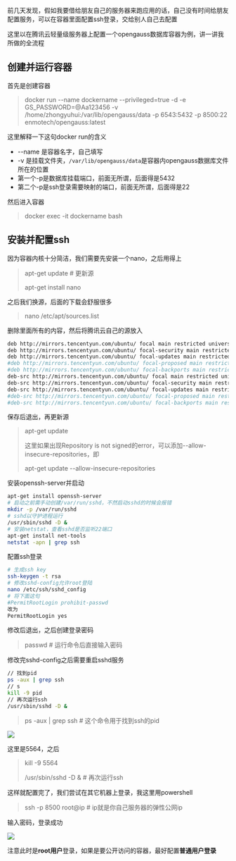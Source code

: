 前几天发现，假如我要借给朋友自己的服务器来跑应用的话，自己没有时间给朋友配置服务，可以在容器里面配置ssh登录，交给别人自己去配置

这里以在腾讯云轻量级服务器上配置一个opengauss数据库容器为例，讲一讲我所做的全流程

## 创建并运行容器

首先是创建容器

> docker run --name dockername --privileged=true -d -e GS_PASSWORD=@Aa123456 -v /home/zhongyuhui:/var/lib/opengauss/data -p 6543:5432 -p 8500:22 enmotech/opengauss:latest

这里解释一下这句docker run的含义

* --name 是容器名字，自己填写
* -v 是挂载文件夹，`/var/lib/opengauss/data`是容器内opengauss数据库文件所在的位置
* 第一个-p是数据库挂载端口，前面无所谓，后面得是5432
* 第二个-p是ssh登录需要映射的端口，前面无所谓，后面得是22

然后进入容器

> docker exec -it dockername bash

## 安装并配置ssh

因为容器内核十分简洁，我们需要先安装一个nano，之后用得上

> apt-get update # 更新源
>
> apt-get install nano

之后我们换源，后面的下载会舒服很多

> nano /etc/apt/sources.list

删除里面所有的内容，然后将腾讯云自己的源放入

~~~bash
deb http://mirrors.tencentyun.com/ubuntu/ focal main restricted universe multiverse
deb http://mirrors.tencentyun.com/ubuntu/ focal-security main restricted universe multiverse
deb http://mirrors.tencentyun.com/ubuntu/ focal-updates main restricted universe multiverse
#deb http://mirrors.tencentyun.com/ubuntu/ focal-proposed main restricted universe multiverse
#deb http://mirrors.tencentyun.com/ubuntu/ focal-backports main restricted universe multiverse
deb-src http://mirrors.tencentyun.com/ubuntu/ focal main restricted universe multiverse
deb-src http://mirrors.tencentyun.com/ubuntu/ focal-security main restricted universe multiverse
deb-src http://mirrors.tencentyun.com/ubuntu/ focal-updates main restricted universe multiverse
#deb-src http://mirrors.tencentyun.com/ubuntu/ focal-proposed main restricted universe multiverse
#deb-src http://mirrors.tencentyun.com/ubuntu/ focal-backports main restricted universe multiverse
~~~

保存后退出，再更新源

> apt-get update
>
> 这里如果出现Repository is not signed的error，可以添加--allow-insecure-repositories，即
>
> apt-get update --allow-insecure-repositories

安装openssh-server并启动

~~~bash
apt-get install openssh-server
# 启动之前需手动创建/var/run/sshd，不然启动sshd的时候会报错
mkdir -p /var/run/sshd
# sshd以守护进程运行
/usr/sbin/sshd -D &
# 安装netstat，查看sshd是否监听22端口
apt-get install net-tools
netstat -apn | grep ssh
~~~

配置ssh登录

~~~bash
# 生成ssh key
ssh-keygen -t rsa
# 修改sshd-config允许root登陆
nano /etc/ssh/sshd_config
# 将下面这句
#PermitRootLogin prohibit-passwd
改为
PermitRootLogin yes
~~~

修改后退出，之后创建登录密码

> passwd # 运行命令后直接输入密码

修改完sshd-config之后需要重启sshd服务

~~~bash
// 找到pid
ps -aux | grep ssh
// s
kill -9 pid
// 再次运行ssh
/usr/sbin/sshd -D &
~~~

> ps -aux | grep ssh # 这个命令用于找到ssh的pid

![](http://1.14.100.228:8002/images/2022/04/04/20220404100239.png)

这里是5564，之后

> kill -9 5564
>
> /usr/sbin/sshd -D & # 再次运行ssh

这样就配置完了，我们尝试在其它机器上登录，我这里用powershell

> ssh -p 8500 root@ip # ip就是你自己服务器的弹性公网ip

输入密码，登录成功

![](http://1.14.100.228:8002/images/2022/04/04/20220404100853.png)

注意此时是**root用户**登录，如果是要公开访问的容器，最好配置**普通用户登录**
